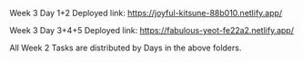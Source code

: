 Week 3 Day 1+2 Deployed link: https://joyful-kitsune-88b010.netlify.app/

Week 3 Day 3+4+5 Deployed link: https://fabulous-yeot-fe22a2.netlify.app/

All Week 2 Tasks are distributed by Days in the above folders.

